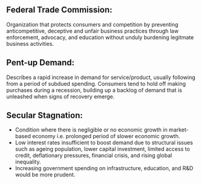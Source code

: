 ## Federal Trade Commission:
Organization that protects consumers and competition by preventing anticompetitive, deceptive and unfair business practices through law enforcement, advocacy, and education without unduly burdening legitmate business activities.

## Pent-up Demand:
Describes a rapid increase in demand for service/product, usually following from a period of subdued spending. Consumers tend to hold off making purchases during a recession, building up a backlog of demand that is unleashed when signs of recovery emerge.

## Secular Stagnation:
- Condition where there is negligible or no economic growth in market-based economy i.e. prolonged period of slower economic growth.
- Low interest rates insufficient to boost demand due to structural issues such as ageing population, lower capital investment, limited access to credit, deflationary pressures, financial crisis, and rising global inequality.
- Increasing government spending on infrastructure, education, and R&D would be more prudent.

